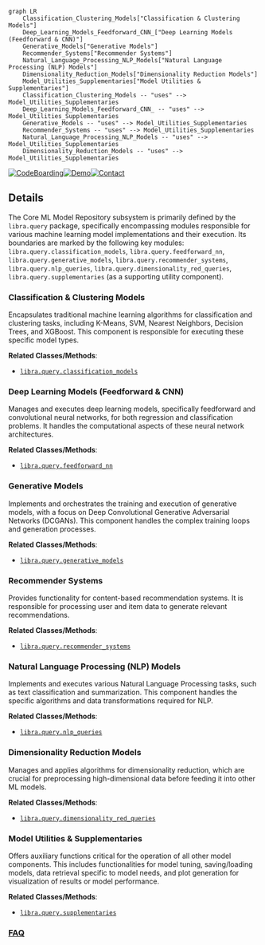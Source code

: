 ```mermaid
graph LR
    Classification_Clustering_Models["Classification & Clustering Models"]
    Deep_Learning_Models_Feedforward_CNN_["Deep Learning Models (Feedforward & CNN)"]
    Generative_Models["Generative Models"]
    Recommender_Systems["Recommender Systems"]
    Natural_Language_Processing_NLP_Models["Natural Language Processing (NLP) Models"]
    Dimensionality_Reduction_Models["Dimensionality Reduction Models"]
    Model_Utilities_Supplementaries["Model Utilities & Supplementaries"]
    Classification_Clustering_Models -- "uses" --> Model_Utilities_Supplementaries
    Deep_Learning_Models_Feedforward_CNN_ -- "uses" --> Model_Utilities_Supplementaries
    Generative_Models -- "uses" --> Model_Utilities_Supplementaries
    Recommender_Systems -- "uses" --> Model_Utilities_Supplementaries
    Natural_Language_Processing_NLP_Models -- "uses" --> Model_Utilities_Supplementaries
    Dimensionality_Reduction_Models -- "uses" --> Model_Utilities_Supplementaries
```

[![CodeBoarding](https://img.shields.io/badge/Generated%20by-CodeBoarding-9cf?style=flat-square)](https://github.com/CodeBoarding/GeneratedOnBoardings)[![Demo](https://img.shields.io/badge/Try%20our-Demo-blue?style=flat-square)](https://www.codeboarding.org/demo)[![Contact](https://img.shields.io/badge/Contact%20us%20-%20contact@codeboarding.org-lightgrey?style=flat-square)](mailto:contact@codeboarding.org)

## Details

The Core ML Model Repository subsystem is primarily defined by the `libra.query` package, specifically encompassing modules responsible for various machine learning model implementations and their execution. Its boundaries are marked by the following key modules: `libra.query.classification_models`, `libra.query.feedforward_nn`, `libra.query.generative_models`, `libra.query.recommender_systems`, `libra.query.nlp_queries`, `libra.query.dimensionality_red_queries`, `libra.query.supplementaries` (as a supporting utility component).

### Classification & Clustering Models
Encapsulates traditional machine learning algorithms for classification and clustering tasks, including K-Means, SVM, Nearest Neighbors, Decision Trees, and XGBoost. This component is responsible for executing these specific model types.


**Related Classes/Methods**:

- <a href="https://github.com/Palashio/libra/blob/master/libra/query/classification_models.py" target="_blank" rel="noopener noreferrer">`libra.query.classification_models`</a>


### Deep Learning Models (Feedforward & CNN)
Manages and executes deep learning models, specifically feedforward and convolutional neural networks, for both regression and classification problems. It handles the computational aspects of these neural network architectures.


**Related Classes/Methods**:

- <a href="https://github.com/Palashio/libra/blob/master/libra/query/feedforward_nn.py" target="_blank" rel="noopener noreferrer">`libra.query.feedforward_nn`</a>


### Generative Models
Implements and orchestrates the training and execution of generative models, with a focus on Deep Convolutional Generative Adversarial Networks (DCGANs). This component handles the complex training loops and generation processes.


**Related Classes/Methods**:

- <a href="https://github.com/Palashio/libra/blob/master/libra/query/generative_models.py" target="_blank" rel="noopener noreferrer">`libra.query.generative_models`</a>


### Recommender Systems
Provides functionality for content-based recommendation systems. It is responsible for processing user and item data to generate relevant recommendations.


**Related Classes/Methods**:

- <a href="https://github.com/Palashio/libra/blob/master/libra/query/recommender_systems.py" target="_blank" rel="noopener noreferrer">`libra.query.recommender_systems`</a>


### Natural Language Processing (NLP) Models
Implements and executes various Natural Language Processing tasks, such as text classification and summarization. This component handles the specific algorithms and data transformations required for NLP.


**Related Classes/Methods**:

- <a href="https://github.com/Palashio/libra/blob/master/libra/query/nlp_queries.py" target="_blank" rel="noopener noreferrer">`libra.query.nlp_queries`</a>


### Dimensionality Reduction Models
Manages and applies algorithms for dimensionality reduction, which are crucial for preprocessing high-dimensional data before feeding it into other ML models.


**Related Classes/Methods**:

- <a href="https://github.com/Palashio/libra/blob/master/libra/query/dimensionality_red_queries.py" target="_blank" rel="noopener noreferrer">`libra.query.dimensionality_red_queries`</a>


### Model Utilities & Supplementaries
Offers auxiliary functions critical for the operation of all other model components. This includes functionalities for model tuning, saving/loading models, data retrieval specific to model needs, and plot generation for visualization of results or model performance.


**Related Classes/Methods**:

- <a href="https://github.com/Palashio/libra/blob/master/libra/query/supplementaries.py" target="_blank" rel="noopener noreferrer">`libra.query.supplementaries`</a>




### [FAQ](https://github.com/CodeBoarding/GeneratedOnBoardings/tree/main?tab=readme-ov-file#faq)